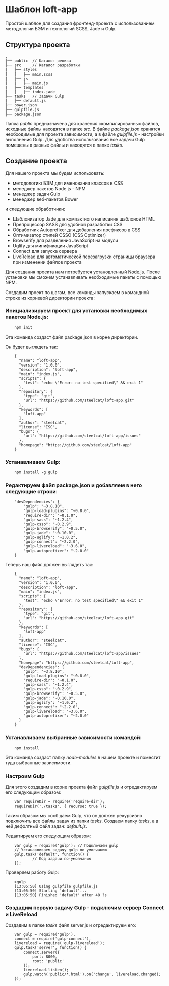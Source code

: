 # Шаблон loft-app

Простой шаблон для создания фронтенд-проекта с использованием методологии БЭМ и технологий SCSS, Jade и Gulp.

## Структура проекта

    .
    ├── public  // Каталог релиза
    ├── src     // Каталог разработки
    |   ├── styles
    |   |   ├── main.scss
    |   ├── js
    |   |   ├── main.js
    |   ├── templates
    |   |   ├── index.jade
    ├── tasks   // Задачи Gulp
    |   ├── default.js
    ├── bower.json
    ├── gulpfile.js
    ├── package.json

Папка *public* предназначена для хранения скомпилированных файлов, исходные файлы находятся в папке *src*. В файле *package.json* хранятся необходимые для проекта зависимости, а в файле *gulpfile.js* - настройки выполнения Gulp. Для удобства использования все задачи Gulp помещены в разные файлы и находятся в папке *tasks*.

## Создание проекта

Для нашего проекта мы будем использовать:
- методологию БЭМ для именования классов в CSS
- менеджер пакетов Node.js - NPM
- менеджер задач Gulp
- менеджер веб-пакетов Bower

и следующие обработчики:
- Шаблонизатор Jade для компактного написания шаблонов HTML
- Препроцессор SASS для удобной разработки CSS
- Обработчик Autoprefixer для добавления префиксов в CSS
- Оптимизатор стилей CSSO (CSS Optimizer)
- Browserify для разделения JavaScript на модули
- Uglify для минификации JavaScript
- Connect для запуска сервера
- LiveReload для автоматической перезагрузки страницы браузера при изменении файлов проекта

Для создания проекта нам потребуется установленный [Node.js](http://nodejs.org/ "Node.js"). После установки мы сможем устанавливать необходимые пакеты с помощью NPM.

Создадим проект по шагам, все команды запускаем в командной строке из корневой директории проекта:

### Инициализируем проект для установки необходимых пакетов Node.js:

        npm init

Эта команда создаст файл package.json в корне директории.

Он будет выглядеть так:

        {
          "name": "loft-app",
          "version": "1.0.0",
          "description": "loft-app",
          "main": "index.js",
          "scripts": {
            "test": "echo \"Error: no test specified\" && exit 1"
          },
          "repository": {
            "type": "git",
            "url": "https://github.com/steelcat/loft-app.git"
          },
          "keywords": [
            "loft-app"
          ],
          "author": "steelcat",
          "license": "ISC",
          "bugs": {
            "url": "https://github.com/steelcat/loft-app/issues"
          },
          "homepage": "https://github.com/steelcat/loft-app"
        }

### Устанавливаем Gulp:

        npm install -g gulp

### Редактируем файл package.json и добавляем в него следующие строки:

        "devDependencies": {
            "gulp": "~3.8.10",
            "gulp-load-plugins": "~0.8.0",
            "require-dir": "~0.1.0",
            "gulp-sass": "~1.2.4",
            "gulp-csso": "~0.2.9",
            "gulp-browserify": "~0.5.0",
            "gulp-jade": "~0.10.0",
            "gulp-uglify": "~1.0.2",
            "gulp-connect": "~2.2.0",
            "gulp-livereload": "~3.6.0",
            "gulp-autoprefixer": "~2.0.0"
        }

Теперь наш файл должен выглядеть так:

        {
          "name": "loft-app",
          "version": "1.0.0",
          "description": "loft-app",
          "main": "index.js",
          "scripts": {
            "test": "echo \"Error: no test specified\" && exit 1"
          },
          "repository": {
            "type": "git",
            "url": "https://github.com/steelcat/loft-app.git"
          },
          "keywords": [
            "loft-app"
          ],
          "author": "steelcat",
          "license": "ISC",
          "bugs": {
            "url": "https://github.com/steelcat/loft-app/issues"
          },
          "homepage": "https://github.com/steelcat/loft-app",
          "devDependencies": {
            "gulp": "~3.8.10",
            "gulp-load-plugins": "~0.8.0",
            "require-dir": "~0.1.0",
            "gulp-sass": "~1.2.4",
            "gulp-csso": "~0.2.9",
            "gulp-browserify": "~0.5.0",
            "gulp-jade": "~0.10.0",
            "gulp-uglify": "~1.0.2",
            "gulp-connect": "~2.2.0",
            "gulp-livereload": "~3.6.0",
            "gulp-autoprefixer": "~2.0.0"
          }
        }

### Устанавливаем выбранные зависимости командой:

        npm install

Эта команда создаст папку *node-modules* в нашем проекте и поместит туда выбранные зависимости.

### Настроим Gulp

Для этого создадим в корне проекта файл *gulpfile.js* и отредактируем его следующим образом:

        var requireDir = require('require-dir');
        requireDir('./tasks', { recurse: true });

Таким образом мы сообщаем Gulp, что он должен рекурсивно подключить все файлы задач из папки *tasks*. Создаем папку *tasks*, а в ней дефолтный файл задач: *default.js*.

Редактируем его следующим образом:

        var gulp = require('gulp'); // Подключаем gulp
        // Устанавливаем задачу gulp по умолчанию
        gulp.task('default', function() {
	            // Код задачи по-умолчанию
        });
 
 Проверяем работу Gulp:
 
 		>gulp
		[13:05:50] Using gulpfile gulpfile.js
		[13:05:50] Starting 'default'...
		[13:05:50] Finished 'default' after 48 ?s

### Создадим первую задачу Gulp - подключим сервер Connect и LiveReload

Создадим в папке *tasks* файл server.js и отредактируем его:

		var gulp = require('gulp'),
		connect = require('gulp-connect'),
		livereload = require('gulp-livereload');
		gulp.task('server', function() {
			connect.server({
				port: 8000,
				root: 'public'
			});
			livereload.listen();
			gulp.watch('public/*.html').on('change', livereload.changed);
		});







